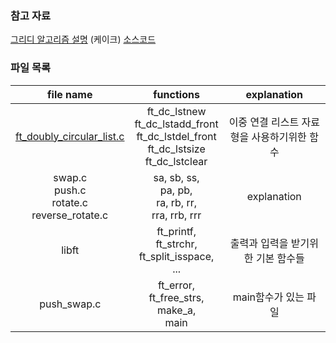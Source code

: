 ### 참고 자료
[그리디 알고리즘 설명](https://techdebt.tistory.com/27) (케이크)
[소스코드](https://github.com/JeonYoungHo-youjeon/push_swap/blob/master/push_swap.h)

### 파일 목록

| file name | functions | explanation |
|:--:|:--:|:--:|
| [ft_doubly_circular_list.c](./README_dc.md) | ft_dc_lstnew<br>ft_dc_lstadd_front<br>ft_dc_lstdel_front<br>ft_dc_lstsize<br>ft_dc_lstclear | 이중 연결 리스트 자료형을 사용하기위한 함수 |
| swap.c<br>push.c<br>rotate.c<br>reverse_rotate.c | sa, sb, ss,<br>pa, pb,<br> ra, rb, rr,<br>rra, rrb, rrr<br>  | explanation |
| libft | ft_printf,<br>ft_strchr,<br>ft_split_isspace,<br>... | 출력과 입력을 받기위한 기본 함수들 |
| push_swap.c | ft_error,<br>ft_free_strs,<br>make_a,<br>main | main함수가 있는 파일 |
